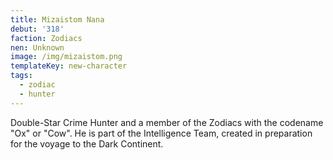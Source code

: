 ```yaml
---
title: Mizaistom Nana
debut: '318'
faction: Zodiacs
nen: Unknown
image: /img/mizaistom.png
templateKey: new-character
tags:
  - zodiac
  - hunter
---
```

Double-Star Crime Hunter and a member of the Zodiacs with the codename "Ox" or "Cow". He is part of the Intelligence Team, created in preparation for the voyage to the Dark Continent.
